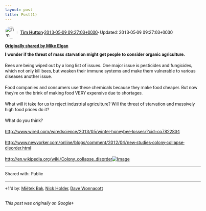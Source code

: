 ```yaml
---
layout: post
title: Post(1)
---
```


<html><head><meta charset="utf-8"><title>Google+ post</title><style>body {font: 11pt Roboto, Arial, sans-serif; max-width: 640px; margin: 24px;}.author-photo {border-radius: 50%; margin-right: 10px; width: 40px;}.author {font-weight: 500;}.main-content {margin: 15px 0 15px;}.post-title {font-weight: bold;}.location {display: block; margin-top: 15px;}.location img {float: left; margin-right: 5px; width: 20px;}.media-link {display: inline-block; max-width: 100%; vertical-align: top;}.media-link p {margin-top: 5px; max-height: 4em; overflow: scroll;}.media {max-height: 100vh; max-width: 100%;}.video-placeholder {background: black; display: flex; height: 300px; max-width: 100%; width: 640px;}.play-icon {border-bottom: 30px solid transparent; border-left: 50px solid white; border-top: 30px solid transparent; color: white; margin: auto;}.album {max-height: 800px; overflow: scroll; width: calc(100vw - 48px);}.album .media-link {margin-right: 5px; max-width: 250px;}.album .media {max-height: 250px;}.link-embed {border-top: 1px solid lightgrey; display: block; margin-top: 20px;}.link-embed img {max-width: 100%;}.inline-link-embed {display: block;}.inline-link-embed img {vertical-align: middle;}.link-title {display: inline-block; font-size: medium; font-weight: 300; padding-left: 1em;}.reshare-attribution {display: block; font-weight: bold; margin-bottom: 10px;}.poll-image {margin-bottom: 5px; max-height: 300px; max-width: 500px;}.poll-choice {align-items: center; display: flex; margin-bottom: 5px; max-width: 500px;}.poll-choice-percentage {background-color: lightblue; height: 100%; left: 0; position: absolute; z-index: -1;}.poll-choice-selected {margin-right: 5px;}.poll-choice-results {border: 1px solid lightgray; border-radius: 5px; display: flex; line-height: 40px; overflow: hidden; padding: 0 8px; position: relative;}.poll-choice-results, .poll-choice-description {flex-grow: 1; margin-right: 10px;}.poll-choice-image {width: 100%;}.poll-choice-image, .poll-choice-image img {max-height: 40px; max-width: 100px;}.poll-choice-votes {max-height: 100px; overflow: auto;}.plus-entity-embed {color: black; display: block; text-decoration: none;}.plus-entity-embed-cover-photo {max-height: 300px; max-width: 100%;}.plus-entity-embed-info {padding: 0 1em 1em;}.plus-entity-embed-info h2 {font-weight: 500; margin: 10px 0;}.plus-entity-embed-info p {font-size: small; margin: 0;}.collection-owner-avatar {border-radius: 50%; border: 2px solid white; height: 40px; margin-top: -22px;}.visibility {padding: 1em 0; border-top: 1px solid grey;}.post-activity {padding: 1em 0; border-top: 1px solid grey;}.comments {border-top: 1px solid gray; padding-top: 1em;}.comment + .comment {margin-top: 1em;}.comment .media-link, .comment .inline-link-embed {margin-top: 5px;}</style></head><body><div style="margin-bottom:1em;"><div style="display:flex; align-items:center"><img class="author-photo" src="https://lh4.googleusercontent.com/-epo4ZZKNqEw/AAAAAAAAAAI/AAAAAAAAVSU/qu3LpcHEnoQ/s64-c/photo.jpg" alt="Tim Hutton"><a href="https://plus.google.com/+TimHutton" target="_blank" class="author">Tim Hutton</a> - <a target="_blank" href="https://plus.google.com/+TimHutton/posts/4okhyPAyVzu">2013-05-09 09:27:03+0000</a><span> - Updated: 2013-05-09 09:27:03+0000</span></div><div class="main-content"></div><div><a target="_blank" href="https://plus.google.com/+MikeElgan/posts/DuoY776vZn9" class="reshare-attribution">Originally shared by Mike Elgan</a><b>I wonder if the threat of mass starvation might get people to consider organic agriculture.</b><br><br>Bees are being wiped out by a long list of issues. One major issue is pesticides and fungicides, which not only kill bees, but weaken their immune systems and make them vulnerable to various diseases another issue. <br><br>Food companies and consumers use these chemicals because they make food cheaper. But now they&#39;re on the brink of making food VERY expensive due to shortages. <br><br>What will it take for us to reject industrial agriculture? Will the threat of starvation and massively high food prices do it? <br><br>What do you think? <br><br><a rel="nofollow" target="_blank" href="http://www.wired.com/wiredscience/2013/05/winter-honeybee-losses/?cid=co7822834" class="ot-anchor bidi_isolate" jslog="10929; track:click" dir="ltr">http://www.wired.com/wiredscience/2013/05/winter-honeybee-losses/?cid=co7822834</a><br><br><a rel="nofollow" target="_blank" href="http://www.newyorker.com/online/blogs/comment/2012/04/new-studies-colony-collapse-disorder.html" class="ot-anchor bidi_isolate" jslog="10929; track:click" dir="ltr">http://www.newyorker.com/online/blogs/comment/2012/04/new-studies-colony-collapse-disorder.html</a><br><br><a rel="nofollow" target="_blank" href="http://en.wikipedia.org/wiki/Colony_collapse_disorder" class="ot-anchor bidi_isolate" jslog="10929; track:click" dir="ltr">http://en.wikipedia.org/wiki/Colony_collapse_disorder</a><a href="https://lh3.googleusercontent.com/-zVrebiV3YVI/UYrjR2NJW2I/AAAAAAAGRPE/JwwdGrgIPzs/w288-h288/Screenshot%2B2013-05-08%2Bat%2B4.43.41%2BPM.png" target="_blank" class="media-link"><img src="https://lh3.googleusercontent.com/-zVrebiV3YVI/UYrjR2NJW2I/AAAAAAAGRPE/JwwdGrgIPzs/w288-h288/Screenshot%2B2013-05-08%2Bat%2B4.43.41%2BPM.png" alt="Image" class="media"></a></div></div><div class="visibility">Shared with: Public</div><div class="post-activity"><div class="plus-oners">+1'd by: <a href="https://plus.google.com/+MiëtekBak">Miëtek Bak</a>, <a href="https://plus.google.com/+NickHolder">Nick Holder</a>, <a href="https://plus.google.com/+DaveWonnacott">Dave Wonnacott</a></div></div></body></html>

<i>This post was originally on Google+</i>